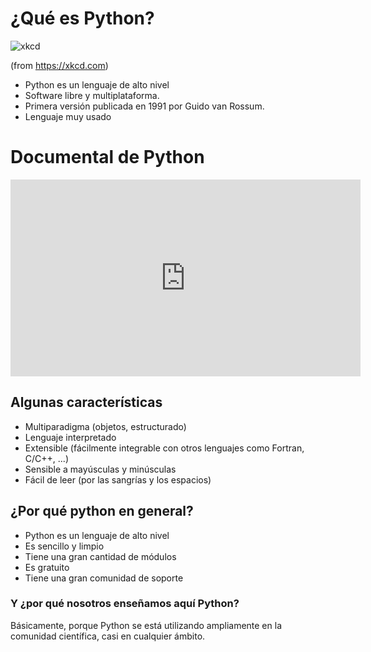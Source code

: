 # ¿Qué es Python?

![xkcd](01-python/python.png)

(from https://xkcd.com)

* Python es un lenguaje de alto nivel
* Software libre y multiplataforma.
* Primera versión publicada en 1991 por Guido van Rossum.
* Lenguaje muy usado

# Documental de Python

<iframe width="560" height="315" src="https://www.youtube.com/embed/GfH4QL4VqJ0" title="YouTube video player" frameborder="0" allow="accelerometer; autoplay; clipboard-write; encrypted-media; gyroscope; picture-in-picture" allowfullscreen></iframe>

## Algunas características

* Multiparadigma (objetos, estructurado) 
* Lenguaje interpretado
* Extensible (fácilmente integrable con otros lenguajes como Fortran, C/C++, ...)
* Sensible a mayúsculas y minúsculas
* Fácil de leer (por las sangrías y los espacios)

## ¿Por qué python en general?

* Python es un lenguaje de alto nivel 
* Es sencillo y limpio
* Tiene una gran cantidad de módulos
* Es gratuito 
* Tiene una gran comunidad de soporte

### Y ¿por qué nosotros enseñamos aquí Python?

Básicamente, porque Python se está utilizando ampliamente en la comunidad científica, casi en cualquier ámbito.


